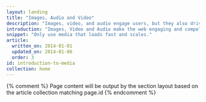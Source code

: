 ```yaml
---
layout: landing
title: "Images, Audio and Video"
description: "Images, video, and audio engage users, but they also drive users away when they don't fit, don't load, or the page renders slowly."
introduction: "Images, Video and Audio make the web engaging and compelling, but they don't automatically work the same across every device. Use our guides to deliver amazing experiences to your users on any device."
snippet: "Only use media that loads fast and scales."
article:
  written_on: 2014-01-01
  updated_on: 2014-01-06
  order: 3
id: introduction-to-media
collection: home
---
```


{% comment %}
Page content will be output by the section layout based on the article collection matching page.id
{% endcomment %}
